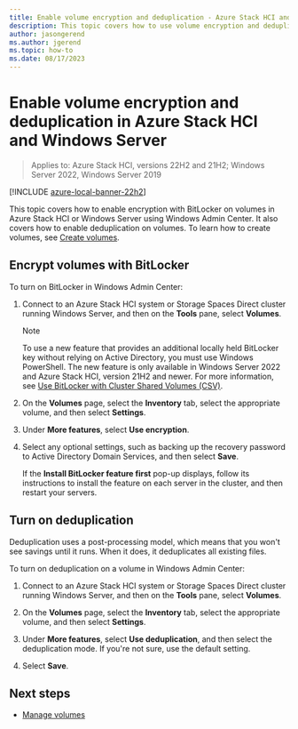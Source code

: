 ```yaml
---
title: Enable volume encryption and deduplication - Azure Stack HCI and Windows Server
description: This topic covers how to use volume encryption and deduplication in Azure Stack HCI and Windows Server using Windows Admin Center.
author: jasongerend
ms.author: jgerend
ms.topic: how-to
ms.date: 08/17/2023
---
```


# Enable volume encryption and deduplication in Azure Stack HCI and Windows Server

> Applies to: Azure Stack HCI, versions 22H2 and 21H2; Windows Server 2022, Windows Server 2019

[!INCLUDE [azure-local-banner-22h2](../includes/azure-local-banner-22h2.md)]

This topic covers how to enable encryption with BitLocker on volumes in Azure Stack HCI or Windows Server using Windows Admin Center. It also covers how to enable deduplication on volumes. To learn how to create volumes, see [Create volumes](create-volumes.md).

## Encrypt volumes with BitLocker

To turn on BitLocker in Windows Admin Center:

1. Connect to an Azure Stack HCI system or Storage Spaces Direct cluster running Windows Server, and then on the **Tools** pane, select **Volumes**.

    >[!NOTE]
    > To use a new feature that provides an additional locally held BitLocker key without relying on Active Directory, you must use Windows PowerShell. The new feature is only available in Windows Server 2022 and Azure Stack HCI, version 21H2 and newer. For more information, see [Use BitLocker with Cluster Shared Volumes (CSV)](/windows-server/failover-clustering/bitlocker-on-csv-in-ws-2022).

1. On the **Volumes** page, select the **Inventory** tab, select the appropriate volume, and then select **Settings**.
1. Under **More features**, select **Use encryption**.
1. Select any optional settings, such as backing up the recovery password to Active Directory Domain Services, and then select **Save**.

   If the **Install BitLocker feature first** pop-up displays, follow its instructions to install the feature on each server in the cluster, and then restart your servers.

## Turn on deduplication

Deduplication uses a post-processing model, which means that you won't see savings until it runs. When it does, it deduplicates all existing files.

To turn on deduplication on a volume in Windows Admin Center:

1. Connect to an Azure Stack HCI system or Storage Spaces Direct cluster running Windows Server, and then on the **Tools** pane, select **Volumes**.
1. On the **Volumes** page, select the **Inventory** tab, select the appropriate volume, and then select **Settings**.
1. Under **More features**, select  **Use deduplication**, and then select the deduplication mode. If you're not sure, use the default setting.

1. Select **Save**.

## Next steps

- [Manage volumes](manage-volumes.md)

